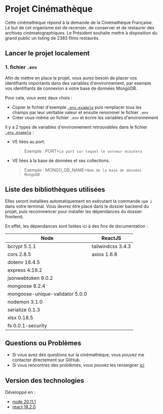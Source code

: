 # Projet Cinémathèque

Cette cinémathèque répond à la demande de la Cinémathèque Française. Le but de cet organisme est de recenser, de conserver et de restaurer des archives cinématographiques. Le Président souhaite mettre à disposition du grand public un listing de 2383 films restaurés.

## Lancer le projet localement

### 1. fichier **`.env`**

Afin de mettre en place le projet, vous aurez besoin de placer vos identifiants importants dans des variables d'environnement, par exemple vos identifiants de connexion à votre base de données MongoDB.

Pour cela, vous avez deux chois :

- Copier le fichier d'exemple [`.env.example`](https://github.com/christianbiango/projet-cinematheque/blob/main/backend/.env.example) puis remplacer tous les champs par leur véritable valeur et ensuite renommer le fichier `.env`
- Créer vous-même un fichier `.env` et écrire les variables d'environnement

Il y a 2 types de variables d'environnement retrouvables dans le fichier [`.env.example`](https://github.com/christianbiango/projet-cinematheque/blob/main/backend/.env.example) :

- VE liées au port.

  > Exemple : PORT=`Le port sur lequel le serveur écoutera`

- VE liées à la base de données et ses collections.

  > Exemple : MONGO_DB_NAME=`Nom de la base de données MongoDB`

## Liste des bibliothèques utilisées

Elles seront installées automatiquement en exécutant la commande `npm i` dans votre terminal. Vous devrez être placé dans le dossier backend du projet, puis recommencer pour installer les dépendances du dossier frontend.

En effet, les dépendances sont listées ici à des fins de documentation :

| <center>Node</center>           | <center>ReactJS</center> |
| ------------------------------- | ------------------------ |
| bcrypt 5.1.1                    | tailwindcss 3.4.3        |
| cors 2.8.5                      | axios 1.6.8              |
| dotenv 16.4.5                   |                          |
| express 4.19.2                  |                          |
| jsonwebtoken 9.0.2              |                          |
| mongoose 8.2.4                  |
| mongoose-unique-validator 5.0.0 |
| nodemon 3.1.0                   |
| serialize 0.1.3                 |
| xlsx 0.18.5                     |
| fs 0.0.1-security               |

## Questions ou Problèmes

- Si vous avez des questions sur la cinémathèque, vous pouvez me contacter directement sur GitHub.
- Si vous rencontrez des problèmes, vous pouvez les renseigner [ici](https://github.com/christianbiango/projet-cinematheque/issues)

## Version des technologies

Développé en :

- [node 20.11.1](https://nodejs.org/en/blog/release/v20.11.1)
- [react 18.2.0](https://fr.legacy.reactjs.org/versions)
